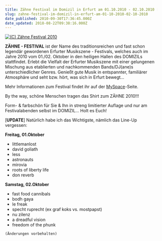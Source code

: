 ```yaml
---
title: Zähne Festival im Domizil in Erfurt am 01.10.2010 - 02.10.2010 [UPDATE] Line-Up
slug: zahne-festival-im-domizil-in-erfurt-am-01-10-2010-02-10-2010
date_published: 2010-09-30T17:36:45.000Z
date_updated: 2018-08-22T09:38:16.000Z
---
```


[![(C) Zähne Festival 2010](//picdump.thafaker.de/2010/09/l_989dc6b40f5b44f5bac7a013437c0c4f-150x150.jpg)](http://picdump.thafaker.de/2010/09/l_989dc6b40f5b44f5bac7a013437c0c4f.jpg)

**ZÄHNE - FESTIVAL** ist der Name des traditionsreichen und fast schon legendär gewordenen Erfurter Musikszene - Festivals, welches auch im Jahre 2010 vom 01./02. Oktober in den heiligen Hallen des DOMIZILs stattfindet. Erlebt die Vielfalt der Erfurter Musikszene mit einer gelungenen Mischung aus etablierten und nachkommenden Bands/DJ(ane)s unterschiedlicher Genres. Genießt gute Musik in entspannter, familiärer Atmosphäre und seht bzw. hört, was sich in Erfurt bewegt…

Mehr Informationen zum Festival findet ihr auf der [MySpace](http://www.myspace.com/zaehnefestival)-Seite.

By the way, schöne Menschen tragen das Shirt zum ZÄHNE 2010!!!

Form- & farbschön für Sie & Ihn in streng limitierter Auflage und nur am Festivalabenden selbst im DOMIZIL... Holt es Euch!

[**UPDATE**] Natürlich habe ich das Wichtigste, nämlich das Line-Up vergessen:

**Freitag, 01.Oktober**

- littlemanlost
- david goliath
- less
- astronauts
- mirovia
- roots of liberty life
- don reverb

**Samstag, 02.Oktober**
- fast food cannibals
- bodh gaya
- le freak
- specht ruprecht (ex graf koks vs. mostpapst)
- nu zilenz
- a dreadful vision
- freedom of the phunk

`(Änderungen vorbehalten)`
